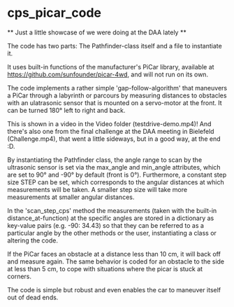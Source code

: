 # cps_picar_code
** Just a little showcase of we were doing at the DAA lately **

The code has two parts: The Pathfinder-class itself and a file to instantiate it.

It uses built-in functions of the manufacturer's PiCar library, available at  https://github.com/sunfounder/picar-4wd, and will not run on its own.

The code implements a rather simple 'gap-follow-algorithm' that maneuvers a PiCar through a labyrinth or parcours by measuring distances to obstacles with an ulatrasonic sensor that is mounted on a servo-motor at the front. It can be turned 180° left to right and back.

This is shown in a video in the Video folder (testdrive-demo.mp4)!
And there's also one from the final challenge at the DAA meeting in Bielefeld (Challenge.mp4), that went a little sideways, but in a good way, at the end :D. 

By instantiating the Pathfinder class, the angle range to scan by the ultrasonic sensor is set via the max_angle and min_angle attributes, which are set to 90° and -90° by default (front is 0°). Furthermore, a constant step size STEP can be set, which corresponds to the angular distances at which measurements will be taken. A smaller step size will take more measurements at smaller angular distances.

In the 'scan_step_cps' method the measurements (taken with the built-in distance_at-function) at the specific angles are stored in a dictionary as key-value pairs (e.g. -90: 34.43) so that they can be referred to as a particular angle by the other methods or the user, instantiating a class or altering the code.

If the PiCar faces an obstacle at a distance less than 10 cm, it will back off and measure again. The same behavior is coded for an obstacle to the side at less than 5 cm, to cope with situations where the picar is stuck at corners.

The code is simple but robust and even enables the car to maneuver itself out of dead ends.

